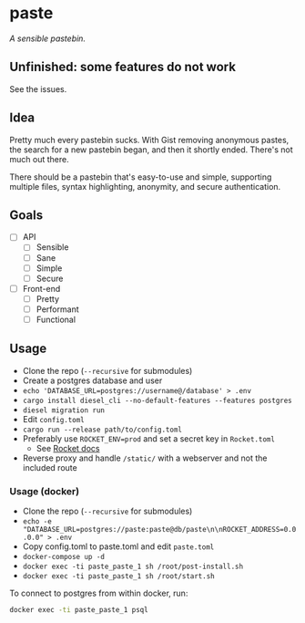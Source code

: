 # paste

*A sensible pastebin.*

## Unfinished: some features do not work

See the issues.

## Idea

Pretty much every pastebin sucks. With Gist removing anonymous pastes, the search for a new pastebin
began, and then it shortly ended. There's not much out there.

There should be a pastebin that's easy-to-use and simple, supporting multiple files, syntax
highlighting, anonymity, and secure authentication.

## Goals

- [ ] API
  - [ ] Sensible
  - [ ] Sane
  - [ ] Simple
  - [ ] Secure
- [ ] Front-end
  - [ ] Pretty
  - [ ] Performant
  - [ ] Functional

## Usage

- Clone the repo (`--recursive` for submodules)
- Create a postgres database and user
- `echo 'DATABASE_URL=postgres://username@/database' > .env`
- `cargo install diesel_cli --no-default-features --features postgres`
- `diesel migration run`
- Edit `config.toml`
- `cargo run --release path/to/config.toml`
- Preferably use `ROCKET_ENV=prod` and set a secret key in `Rocket.toml`
  - See [Rocket docs](https://rocket.rs/guide/configuration/)
- Reverse proxy and handle `/static/` with a webserver and not the included route

### Usage (docker)

- Clone the repo (`--recursive` for submodules)
- `echo -e "DATABASE_URL=postgres://paste:paste@db/paste\n\nROCKET_ADDRESS=0.0.0.0" > .env`
- Copy config.toml to paste.toml and edit `paste.toml`
- `docker-compose up -d`
- `docker exec -ti paste_paste_1 sh /root/post-install.sh`
- `docker exec -ti paste_paste_1 sh /root/start.sh`

To connect to postgres from within docker, run:

```sh
docker exec -ti paste_paste_1 psql
```
